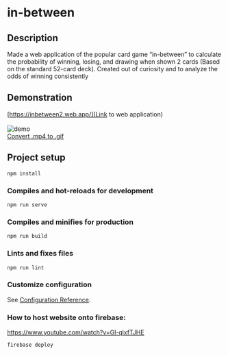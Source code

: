 # in-between

## Description
Made a web application of the popular card game “in-between” to calculate the probability of winning, losing, and drawing when shown 2 cards (Based on the standard 52-card deck). Created out of curiosity and to analyze the odds of winning consistently

## Demonstration
[https://inbetween2.web.app/](Link to web application)
<br><br>
![demo](https://user-images.githubusercontent.com/28771440/234204658-45d901e0-6a71-46f2-b02c-0b75e3cf4e8c.gif)
<br>
[Convert .mp4 to .gif](https://www.xconvert.com/convert-mp4-to-gif)

## Project setup
```
npm install
```

### Compiles and hot-reloads for development
```
npm run serve
```

### Compiles and minifies for production
```
npm run build
```

### Lints and fixes files
```
npm run lint
```

### Customize configuration
See [Configuration Reference](https://cli.vuejs.org/config/).

### How to host website onto firebase:
https://www.youtube.com/watch?v=Gl-qlxfTJHE

```
firebase deploy  
```
